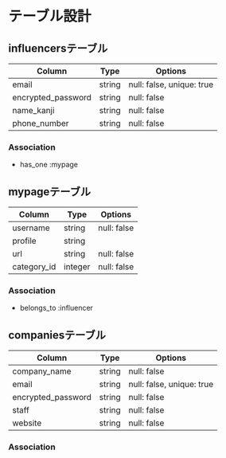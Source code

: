 # テーブル設計

## influencersテーブル
|Column             |Type         |Options                  |
|-------------------|-------------|-------------------------|
|email              |string       |null: false, unique: true|
|encrypted_password |string       |null: false              |
|name_kanji         |string       |null: false              |
|phone_number       |string       |null: false              |

### Association
- has_one  :mypage

## mypageテーブル
|Column             |Type         |Options                  |
|-------------------|-------------|-------------------------|
|username           |string       |null: false              |
|profile            |string       |                         |
|url                |string       |null: false              |
|category_id        |integer      |null: false              |

### Association
- belongs_to :influencer

## companiesテーブル
|Column             |Type         |Options                  |
|-------------------|-------------|-------------------------|
|company_name       |string       |null: false              |
|email              |string       |null: false, unique: true|
|encrypted_password |string       |null: false              |
|staff              |string       |null: false              |
|website            |string       |null: false              |

### Association


